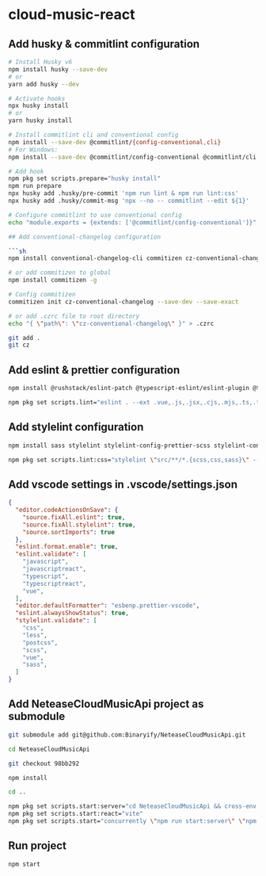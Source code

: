 # cloud-music-react

## Add husky & commitlint configuration

```sh
# Install Husky v6
npm install husky --save-dev
# or
yarn add husky --dev

# Activate hooks
npx husky install
# or
yarn husky install

# Install commitlint cli and conventional config
npm install --save-dev @commitlint/{config-conventional,cli}
# For Windows:
npm install --save-dev @commitlint/config-conventional @commitlint/cli

# Add hook
npm pkg set scripts.prepare="husky install"
npm run prepare
npx husky add .husky/pre-commit 'npm run lint & npm run lint:css'
npx husky add .husky/commit-msg 'npx --no -- commitlint --edit ${1}'

# Configure commitlint to use conventional config
echo "module.exports = {extends: ['@commitlint/config-conventional']}" > commitlint.config.cjs

## Add conventional-changelog configuration

```sh
npm install conventional-changelog-cli commitizen cz-conventional-changelog standard-version --save-dev

# or add commitizen to global
npm install commitizen -g

# Config commitizen
commitizen init cz-conventional-changelog --save-dev --save-exact

# or add .czrc file to root directory
echo "{ \"path\": \"cz-conventional-changelog\" }" > .czrc

git add .
git cz
```

## Add eslint & prettier configuration

```sh
npm install @rushstack/eslint-patch @typescript-eslint/eslint-plugin @typescript-eslint/parser eslint eslint-config-prettier eslint-config-react-app eslint-plugin-prettier eslint-plugin-react eslint-plugin-react-hooks prettier --save-dev

npm pkg set scripts.lint="eslint . --ext .vue,.js,.jsx,.cjs,.mjs,.ts,.tsx,.cts,.mts --no-fix --ignore-path .eslintignore"
```

## Add stylelint configuration

```sh
npm install sass stylelint stylelint-config-prettier-scss stylelint-config-standard stylelint-config-standard-scss stylelint-declaration-block-no-ignored-properties --save-dev

npm pkg set scripts.lint:css="stylelint \"src/**/*.{scss,css,sass}\" --no-fix"
```

## Add vscode settings in .vscode/settings.json

```json
{
  "editor.codeActionsOnSave": {
    "source.fixAll.eslint": true,
    "source.fixAll.stylelint": true,
    "source.sortImports": true
  },
  "eslint.format.enable": true,
  "eslint.validate": [
    "javascript",
    "javascriptreact",
    "typescript",
    "typescriptreact",
    "vue",
  ],
  "editor.defaultFormatter": "esbenp.prettier-vscode",
  "eslint.alwaysShowStatus": true,
  "stylelint.validate": [
    "css",
    "less",
    "postcss",
    "scss",
    "vue",
    "sass",
  ]
}
```

## Add NeteaseCloudMusicApi project as submodule

```sh
git submodule add git@github.com:Binaryify/NeteaseCloudMusicApi.git

cd NeteaseCloudMusicApi

git checkout 98bb292

npm install

cd ..

npm pkg set scripts.start:server="cd NeteaseCloudMusicApi && cross-env port=3000 node app.js"
npm pkg set scripts.start:react="vite"
npm pkg set scripts.start="concurrently \"npm run start:server\" \"npm run start:react\""
```

## Run project

```sh
npm start
```
